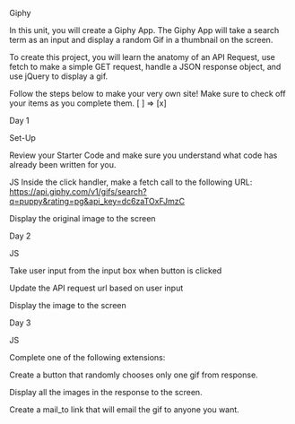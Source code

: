 Giphy

In this unit, you will create a Giphy App. The Giphy App will take a search term as an input and display a random Gif in a thumbnail on the screen. 

To create this project, you will learn the anatomy of an API Request, use fetch to make a simple GET request, handle a JSON response object, and use jQuery to display a gif.

Follow the steps below to make your very own site! Make sure to check off your items as you complete them. [ ] => [x]

Day 1

Set-Up

Review your Starter Code and make sure you understand what code has already been written for you.

JS
Inside the click handler, make a fetch call to the following URL: https://api.giphy.com/v1/gifs/search?q=puppy&rating=pg&api_key=dc6zaTOxFJmzC

Display the original image to the screen

Day 2

JS

Take user input from the input box when button is clicked

Update the API request url based on user input

Display the image to the screen

Day 3

JS

Complete one of the following extensions:

Create a button that randomly chooses only one gif from response.

Display all the images in the response to the screen.

Create a mail_to link that will email the gif to anyone you want.
